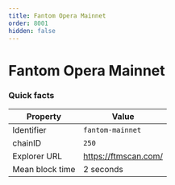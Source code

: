 ```yaml
---
title: Fantom Opera Mainnet
order: 8001
hidden: false
---
```


# Fantom Opera Mainnet

### Quick facts

<TableWrap>

| Property        | Value                |
| --------------- | -------------------- |
| Identifier      | `fantom-mainnet`     |
| chainID         | `250`                |
| Explorer URL    | https://ftmscan.com/ |
| Mean block time | 2 seconds            |

</TableWrap>
